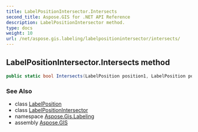 ```yaml
---
title: LabelPositionIntersector.Intersects
second_title: Aspose.GIS for .NET API Reference
description: LabelPositionIntersector method. 
type: docs
weight: 10
url: /net/aspose.gis.labeling/labelpositionintersector/intersects/
---
```

## LabelPositionIntersector.Intersects method

```csharp
public static bool Intersects(LabelPosition position1, LabelPosition position2)
```

### See Also

* class [LabelPosition](../../labelposition/)
* class [LabelPositionIntersector](../)
* namespace [Aspose.Gis.Labeling](../../labelpositionintersector/)
* assembly [Aspose.GIS](../../../)


